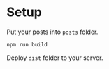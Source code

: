 # Setup

Put your posts into `posts` folder.

    npm run build

Deploy `dist` folder to your server.